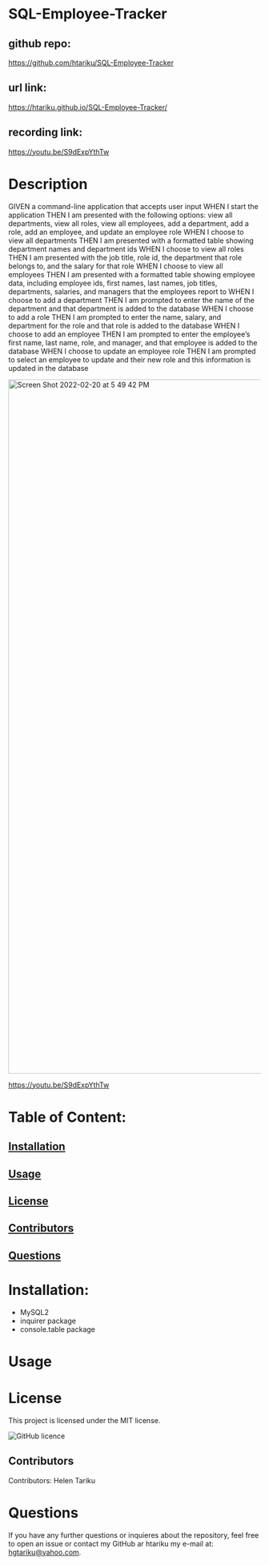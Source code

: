 # SQL-Employee-Tracker
## github repo:
https://github.com/htariku/SQL-Employee-Tracker

## url link: 
https://htariku.github.io/SQL-Employee-Tracker/

## recording link:
https://youtu.be/S9dExpYthTw
 
   # Description
GIVEN a command-line application that accepts user input
WHEN I start the application
THEN I am presented with the following options: view all departments, view all roles, view all employees, add a department, add a role, add an employee, and update an employee role
WHEN I choose to view all departments
THEN I am presented with a formatted table showing department names and department ids
WHEN I choose to view all roles
THEN I am presented with the job title, role id, the department that role belongs to, and the salary for that role
WHEN I choose to view all employees
THEN I am presented with a formatted table showing employee data, including employee ids, first names, last names, job titles, departments, salaries, and managers that the employees report to
WHEN I choose to add a department
THEN I am prompted to enter the name of the department and that department is added to the database
WHEN I choose to add a role
THEN I am prompted to enter the name, salary, and department for the role and that role is added to the database
WHEN I choose to add an employee
THEN I am prompted to enter the employee’s first name, last name, role, and manager, and that employee is added to the database
WHEN I choose to update an employee role
THEN I am prompted to select an employee to update and their new role and this information is updated in the database


 <img width="1386" alt="Screen Shot 2022-02-20 at 5 49 42 PM" src="https://user-images.githubusercontent.com/94089824/154867875-a0127785-d9c5-4828-b48f-38f3a5acf89f.png">

https://youtu.be/S9dExpYthTw


   # Table of Content: 
   ## [Installation](#Installation)
   ## [Usage](#Usage)
   ## [License](#License)
   ## [Contributors](#Contributors)
   ## [Questions](#Questions)

 
   # Installation: 
   - MySQL2
   - inquirer package 
   - console.table package 
   
 
   # Usage 

   
 
   # License 
   This project is licensed under the MIT license.
   
   ![GitHub licence](https://img.shields.io/github/license/htariku/Professional-README-Generator)
   
 
   ## Contributors 
   Contributors: Helen Tariku
 
 
   # Questions 
   If you have any further questions or inquieres about the repository, feel free to open an issue or contact my GitHub ar htariku my e-mail at: hgtariku@yahoo.com.
 
   
 